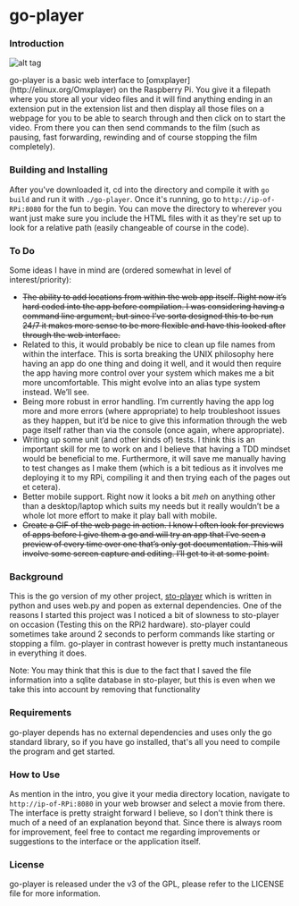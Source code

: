 # go-player

<h3>Introduction</h3>

![alt tag](http://i.imgur.com/SjbwDFJ.gif)

<p>go-player is a basic web interface to [omxplayer](http://elinux.org/Omxplayer) on the Raspberry Pi. 
You give it a filepath where you store all your video files and it will find anything ending in an extension put
in the extension list and then display all those files on a webpage for you to be able to search through and then 
click on to start the video. From there you can then send commands to the film (such as pausing, fast forwarding, 
rewinding and of course stopping the film completely).

<h3>Building and Installing</h3>
	
After you've downloaded it, cd into the directory and compile it with <code>go build</code> and run it with 
<code>./go-player</code>. Once it's running, go to <code>http://ip-of-RPi:8080</code> for the fun to begin. 
You can move the directory to wherever you want just make sure you include the HTML files with it as they're 
set up to look for a relative path (easily changeable of course in the code).</p>

<h3>To Do</h3>
<p>Some ideas I have in mind are (ordered somewhat in level of interest/priority):</p>
<ul>
<li><strike>The ability to add locations from within the web app itself. Right now it’s hard coded into the app 
before compilation. I was considering having a command line argument, but since I’ve sorta designed this to be run 
24/7 it makes more sense to be more flexible and have this looked after through the web interface. </strike></li>
<li>Related to this, it would probably be nice to clean up file names from within the interface. This is sorta 
breaking the UNIX philosophy here having an app do one thing and doing it well, and it would then require the app 
having more control over your system which makes me a bit more uncomfortable. This might evolve into an alias type 
system instead. We’ll see.</li>
<li>Being more robust in error handling. I’m currently having the app log more and more errors (where appropriate) 
to help troubleshoot issues as they happen, but it’d be nice to give this information through the web page itself 
rather than via the console (once again, where appropriate).</li>
<li>Writing up some unit (and other kinds of) tests. I think this is an important skill for me to work on and I 
believe that having a TDD mindset would be beneficial to me. Furthermore, it will save me manually having to test 
changes as I make them (which is a bit tedious as it involves me deploying it to my RPi, compiling it and then 
trying each of the pages out et cetera).</li>
<li>Better mobile support. Right now it looks a bit <em>meh</em> on anything other than a desktop/laptop which suits 
my needs but it really wouldn’t be a whole lot more effort to make it play ball with mobile.</li>
<li><strike>Create a GIF of the web page in action. I know I often look for previews of apps before I give them a go 
and will try an app that I’ve seen a preview of every time over one that’s only got documentation. This will involve 
some screen capture and editing. I’ll get to it at some point.</strike></li>
</ul>


<h3>Background</h3>

<p>This is the go version of my other project, <a href="https://github.com/alenbasic/sto-player">sto-player</a> 
which is written in python and uses web.py and popen as external dependencies. One of the reasons I started this 
project was I noticed a bit of slowness to sto-player on occasion (Testing this on the RPi2 hardware). sto-player 
could sometimes take around 2 seconds to perform commands like starting or stopping a film. go-player in contrast 
however is pretty much instantaneous in everything it does. </p>

<p>Note: You may think that this is due to the fact that I saved the file information into a sqlite database in 
sto-player, but this is even when we take this into account by removing that functionality</p>

<h3>Requirements</h3>

go-player depends has no external dependencies and uses only the go standard library, so if you have go installed, 
that's all you need to compile the program and get started.

<h3>How to Use</h3>

As mention in the intro, you give it your media directory location, navigate to <code>http://ip-of-RPi:8080</code> in 
your web browser and select a movie from there. The interface is pretty straight forward I believe, so I don't think there 
is much of a need of an explanation beyond that. Since there is always room for improvement, feel free to contact me 
regarding improvements or suggestions to the interface or the application itself.

<h3>License</h3>
go-player is released under the v3 of the GPL, please refer to the LICENSE file for more information.